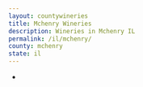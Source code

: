 ```yaml
---
layout: countywineries
title: Mchenry Wineries
description: Wineries in Mchenry IL
permalink: /il/mchenry/
county: mchenry
state: il
---
```

-
